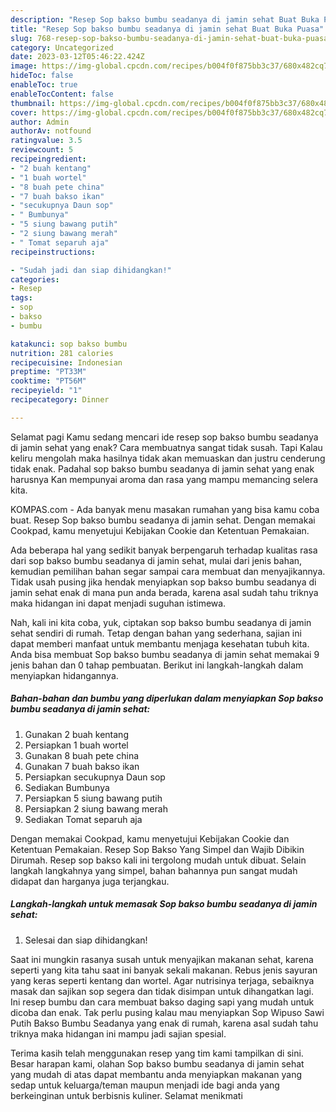 ```yaml
---
description: "Resep Sop bakso bumbu seadanya di jamin sehat Buat Buka Puasa"
title: "Resep Sop bakso bumbu seadanya di jamin sehat Buat Buka Puasa"
slug: 768-resep-sop-bakso-bumbu-seadanya-di-jamin-sehat-buat-buka-puasa
category: Uncategorized
date: 2023-03-12T05:46:22.424Z
image: https://img-global.cpcdn.com/recipes/b004f0f875bb3c37/680x482cq70/sop-bakso-bumbu-seadanya-di-jamin-sehat-foto-resep-utama.jpg
hideToc: false
enableToc: true
enableTocContent: false
thumbnail: https://img-global.cpcdn.com/recipes/b004f0f875bb3c37/680x482cq70/sop-bakso-bumbu-seadanya-di-jamin-sehat-foto-resep-utama.jpg
cover: https://img-global.cpcdn.com/recipes/b004f0f875bb3c37/680x482cq70/sop-bakso-bumbu-seadanya-di-jamin-sehat-foto-resep-utama.jpg
author: Admin
authorAv: notfound
ratingvalue: 3.5
reviewcount: 5
recipeingredient:
- "2 buah kentang"
- "1 buah wortel"
- "8 buah pete china"
- "7 buah bakso ikan"
- "secukupnya Daun sop"
- " Bumbunya"
- "5 siung bawang putih"
- "2 siung bawang merah"
- " Tomat separuh aja"
recipeinstructions:

- "Sudah jadi dan siap dihidangkan!"
categories:
- Resep
tags:
- sop
- bakso
- bumbu

katakunci: sop bakso bumbu 
nutrition: 281 calories
recipecuisine: Indonesian
preptime: "PT33M"
cooktime: "PT56M"
recipeyield: "1"
recipecategory: Dinner

---
```



Selamat pagi Kamu sedang mencari ide resep sop bakso bumbu seadanya di jamin sehat yang enak? Cara membuatnya sangat tidak susah. Tapi Kalau keliru mengolah maka hasilnya tidak akan memuaskan dan justru cenderung tidak enak. Padahal sop bakso bumbu seadanya di jamin sehat yang enak harusnya Kan mempunyai aroma dan rasa yang mampu memancing selera kita.


KOMPAS.com - Ada banyak menu masakan rumahan yang bisa kamu coba buat. Resep Sop bakso bumbu seadanya di jamin sehat. Dengan memakai Cookpad, kamu menyetujui Kebijakan Cookie dan Ketentuan Pemakaian.

Ada beberapa hal yang sedikit banyak berpengaruh terhadap kualitas rasa dari sop bakso bumbu seadanya di jamin sehat, mulai dari jenis bahan, kemudian pemilihan bahan segar sampai cara membuat dan menyajikannya. Tidak usah pusing jika hendak menyiapkan sop bakso bumbu seadanya di jamin sehat enak di mana pun anda berada, karena asal sudah tahu triknya maka hidangan ini dapat menjadi suguhan istimewa.


Nah, kali ini kita coba, yuk, ciptakan sop bakso bumbu seadanya di jamin sehat sendiri di rumah. Tetap dengan bahan yang sederhana, sajian ini dapat memberi manfaat untuk membantu menjaga kesehatan tubuh kita. Anda bisa membuat Sop bakso bumbu seadanya di jamin sehat memakai 9 jenis bahan dan 0 tahap pembuatan. Berikut ini langkah-langkah dalam menyiapkan hidangannya.

<!--inarticleads1-->

##### Bahan-bahan dan bumbu yang diperlukan dalam menyiapkan Sop bakso bumbu seadanya di jamin sehat:

1. Gunakan 2 buah kentang
1. Persiapkan 1 buah wortel
1. Gunakan 8 buah pete china
1. Gunakan 7 buah bakso ikan
1. Persiapkan secukupnya Daun sop
1. Sediakan  Bumbunya
1. Persiapkan 5 siung bawang putih
1. Persiapkan 2 siung bawang merah
1. Sediakan  Tomat separuh aja


Dengan memakai Cookpad, kamu menyetujui Kebijakan Cookie dan Ketentuan Pemakaian. Resep Sop Bakso Yang Simpel dan Wajib Dibikin Dirumah. Resep sop bakso kali ini tergolong mudah untuk dibuat. Selain langkah langkahnya yang simpel, bahan bahannya pun sangat mudah didapat dan harganya juga terjangkau. 

<!--inarticleads2-->

##### Langkah-langkah untuk memasak Sop bakso bumbu seadanya di jamin sehat:


1. Selesai dan siap dihidangkan!

Saat ini mungkin rasanya susah untuk menyajikan makanan sehat, karena seperti yang kita tahu saat ini banyak sekali makanan. Rebus jenis sayuran yang keras seperti kentang dan wortel. Agar nutrisinya terjaga, sebaiknya masak dan sajikan sop segera dan tidak disimpan untuk dihangatkan lagi. Ini resep bumbu dan cara membuat bakso daging sapi yang mudah untuk dicoba dan enak. Tak perlu pusing kalau mau menyiapkan Sop Wipuso Sawi Putih Bakso Bumbu Seadanya yang enak di rumah, karena asal sudah tahu triknya maka hidangan ini mampu jadi sajian spesial. 

Terima kasih telah menggunakan resep yang tim kami tampilkan di sini. Besar harapan kami, olahan Sop bakso bumbu seadanya di jamin sehat yang mudah di atas dapat membantu anda menyiapkan makanan yang sedap untuk keluarga/teman maupun menjadi ide bagi anda yang berkeinginan untuk berbisnis kuliner. Selamat menikmati
